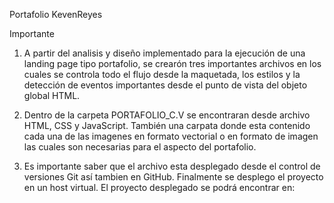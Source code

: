 Portafolio KevenReyes

Importante

1. A partir del analisis y diseño implementado para la ejecución de una landing page tipo portafolio, se crearón tres importantes archivos en los cuales se controla todo el flujo desde la maquetada, los estilos y la detección de eventos importantes desde el punto de vista del objeto global HTML.

2. Dentro de la carpeta PORTAFOLIO_C.V se encontraran desde archivo HTML, CSS y JavaScript. También una carpata donde esta contenido cada una de las imagenes en formato vectorial o en formato de imagen las cuales son necesarias para el aspecto del portafolio.

3. Es importante saber que el archivo esta desplegado desde el control de versiones Git así tambien en GitHub. Finalmente se desplego el proyecto en un host virtual.
   El proyecto desplegado se podrá encontrar en:
